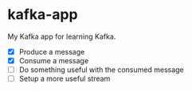 # kafka-app
My Kafka app for learning Kafka.

- [X] Produce a message
- [X] Consume a message
- [ ] Do something useful with the consumed message
- [ ] Setup a more useful stream
